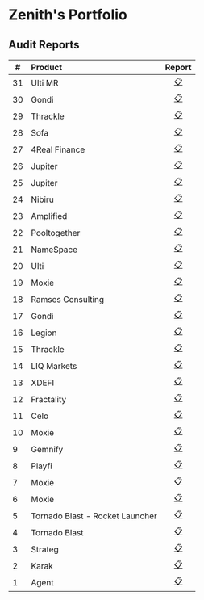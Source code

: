# Zenith's Portfolio

## Audit Reports

| #   | Product          |           Report                    |
| --- | :--------------- |:-----------------------------------:|
| 31 | Ulti MR           | [📋]()                                    |
| 30 | Gondi             | [📋]()                                    |
| 29 | Thrackle          | [📋]()                                    |
| 28 | Sofa              | [📋]()                                    |
| 27 | 4Real Finance     | [📋]()                                    |
| 26 | Jupiter           | [📋]()                                    |
| 25 | Jupiter           | [📋]()                                    |
| 24 | Nibiru            | [📋]()                                    |
| 23 | Amplified         | [📋]()                                    |
| 22 | Pooltogether      | [📋]()                                    |
| 21 | NameSpace         | [📋]()                                    |
| 20 | Ulti              | [📋]()                                    |
| 19 | Moxie             | [📋]()                                    |
| 18 | Ramses Consulting | [📋]()                                    |
| 17 | Gondi             | [📋]()                                    |
| 16 | Legion            | [📋]()                                    |
| 15 | Thrackle          | [📋]()                                    |
| 14 | LIQ Markets       | [📋]()                                    |
| 13 | XDEFI             | [📋]()                                    |
| 12 | Fractality        | [📋]()                                    |
| 11 | Celo              | [📋]()                                    |
| 10  | Moxie            | [📋]()                                    |
| 9  | Gemnify           | [📋]()                                    |
| 8  | Playfi            | [📋]()                                    |
| 7  | Moxie             | [📋]()                                    |
| 6  | Moxie             | [📋]()                                    |
| 5  | Tornado Blast - Rocket Launcher  | [📋]()                                    |
| 4  | Tornado Blast     | [📋]()                                    |
| 3  | Strateg           | [📋]()                                    |
| 2  | Karak             | [📋]()                                    |
| 1  | Agent             | [📋](./reports/2024-05-agent-zenith.pdf)                                  |
